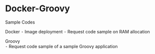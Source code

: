 # Docker-Groovy 
Sample Codes

Docker
            ⁃         Image deployment
            ⁃         Request code sample on RAM allocation
 
Groovy  
            ⁃         Request code sample of a sample Groovy application
